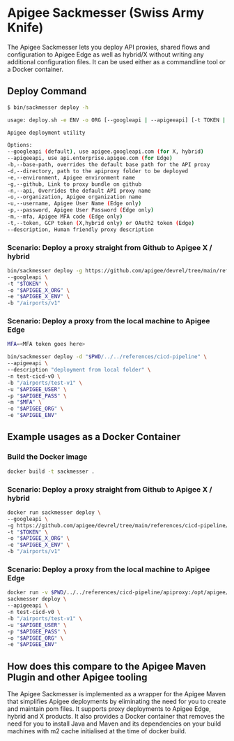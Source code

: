 # Apigee Sackmesser (Swiss Army Knife)

The Apigee Sackmesser lets you deploy API proxies, shared flows and
configuration to Apigee Edge as well as hybrid/X without writing any additional
configuration files. It can be used either as a commandline tool or a Docker
container.

## Deploy Command

```sh
$ bin/sackmesser deploy -h

usage: deploy.sh -e ENV -o ORG [--googleapi | --apigeeapi] [-t TOKEN | -u USER -p PASSWORD] [options]

Apigee deployment utility

Options:
--googleapi (default), use apigee.googleapi.com (for X, hybrid)
--apigeeapi, use api.enterprise.apigee.com (for Edge)
-b,--base-path, overrides the default base path for the API proxy
-d,--directory, path to the apiproxy folder to be deployed
-e,--environment, Apigee environment name
-g,--github, Link to proxy bundle on github
-n,--api, Overrides the default API proxy name
-o,--organization, Apigee organization name
-u,--username, Apigee User Name (Edge only)
-p,--password, Apigee User Password (Edge only)
-m,--mfa, Apigee MFA code (Edge only)
-t,--token, GCP token (X,hybrid only) or OAuth2 token (Edge)
--description, Human friendly proxy description
```

### Scenario: Deploy a proxy straight from Github to Apigee X / hybrid

```sh
bin/sackmesser deploy -g https://github.com/apigee/devrel/tree/main/references/cicd-pipeline/apiproxy \
--googleapi \
-t "$TOKEN" \
-o "$APIGEE_X_ORG" \
-e "$APIGEE_X_ENV" \
-b "/airports/v1"
```

### Scenario: Deploy a proxy from the local machine to Apigee Edge

```sh
MFA=<MFA token goes here>

bin/sackmesser deploy -d "$PWD/../../references/cicd-pipeline" \
--apigeeapi \
--description "deployment from local folder" \
-n test-cicd-v0 \
-b "/airports/test-v1" \
-u "$APIGEE_USER" \
-p "$APIGEE_PASS" \
-m "$MFA" \
-o "$APIGEE_ORG" \
-e "$APIGEE_ENV"
```

## Example usages as a Docker Container

### Build the Docker image

```sh
docker build -t sackmesser .
```

### Scenario: Deploy a proxy straight from Github to Apigee X / hybrid

```sh
docker run sackmesser deploy \
--googleapi \
-g https://github.com/apigee/devrel/tree/main/references/cicd-pipeline/apiproxy \
-t "$TOKEN" \
-o "$APIGEE_X_ORG" \
-e "$APIGEE_X_ENV" \
-b "/airports/v1"
```

### Scenario: Deploy a proxy from the local machine to Apigee Edge

```sh
docker run -v $PWD/../../references/cicd-pipeline/apiproxy:/opt/apigee/apiproxy \
sackmesser deploy \
--apigeeapi \
-n test-cicd-v0 \
-b "/airports/test-v1" \
-u "$APIGEE_USER" \
-p "$APIGEE_PASS" \
-o "$APIGEE_ORG" \
-e "$APIGEE_ENV"
```

## How does this compare to the Apigee Maven Plugin and other Apigee tooling

The Apigee Sackmesser is implemented as a wrapper for the Apigee Maven
that simplifies Apigee deployments by eliminating the need for you to create and
maintain pom files. It supports proxy deployments to Apigee Edge, hybrid and X
products. It also provides a Docker container that removes the need for you to
install Java and Maven and its dependencies on your build machines with m2 cache
initialised at the time of docker build.
